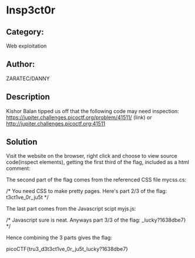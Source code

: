 
# Insp3ct0r

## Category: 
Web exploitation

## Author: 
ZARATEC/DANNY

## Description
Kishor Balan tipped us off that the following code may need inspection: https://jupiter.challenges.picoctf.org/problem/41511/ (link) or http://jupiter.challenges.picoctf.org:41511


## Solution

Visit the website on the browser, right click and choose to view source code(inspect elements), getting the first third of the flag, included as a html comment:

<!-- Html is neat. Anyways have 1/3 of the flag: picoCTF{tru3_d3 -->
The second part of the flag comes from the referenced CSS file mycss.cs:

/* You need CSS to make pretty pages. Here's part 2/3 of the flag: t3ct1ve_0r_ju5t */


The last part comes from the Javascript scipt myjs.js:

/* Javascript sure is neat. Anyways part 3/3 of the flag: _lucky?1638dbe7} */



Hence combining the 3 parts gives the flag:

picoCTF{tru3_d3t3ct1ve_0r_ju5t_lucky?1638dbe7}